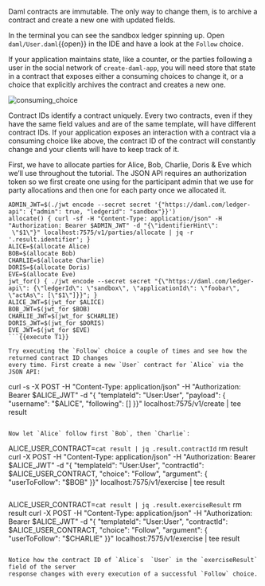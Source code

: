 Daml contracts are immutable. The only way to change them, is to archive a contract and create a new
one with updated fields.

In the terminal you can see the sandbox ledger spinning up. Open `daml/User.daml`{{open}} in the IDE
and have a look at the `Follow` choice.

If your application maintains state, like a counter, or the parties following a user in the social
network of `create-daml-app`, you will need store that state in a contract that exposes either a
consuming choices to change it, or a choice that explicitly archives the contract and creates a new
one.

![consuming_choice](assets/consuming_choice.png)

Contract IDs identify a contract uniquely. Every two contracts, even if they have the same field
values and are of the same template, will have different contract IDs. If your application exposes
an interaction with a contract via a consuming choice like above, the contract ID of the contract
will constantly change and your clients will have to keep track of it.

First, we have to allocate parties for Alice, Bob, Charlie, Doris & Eve which we’ll use throughout the tutorial. The
JSON API requires an authorization token so we first create one using
for the participant admin that we use for party allocations and then
one for each party once we allocated it.

```
ADMIN_JWT=$(./jwt encode --secret secret '{"https://daml.com/ledger-api": {"admin": true, "ledgerid": "sandbox"}}')
allocate() { curl -sf -H "Content-Type: application/json" -H "Authorization: Bearer $ADMIN_JWT" -d "{\"identifierHint\":
 \"$1\"}" localhost:7575/v1/parties/allocate | jq -r '.result.identifier'; }
ALICE=$(allocate Alice)
BOB=$(allocate Bob)
CHARLIE=$(allocate Charlie)
DORIS=$(allocate Doris)
EVE=$(allocate Eve)
jwt_for() { ./jwt encode --secret secret "{\"https://daml.com/ledger-api\": {\"ledgerId\": \"sandbox\", \"applicationId\": \"foobar\", \"actAs\": [\"$1\"]}}"; }
ALICE_JWT=$(jwt_for $ALICE)
BOB_JWT=$(jwt_for $BOB)
CHARLIE_JWT=$(jwt_for $CHARLIE)
DORIS_JWT=$(jwt_for $DORIS)
EVE_JWT=$(jwt_for $EVE)
```{{execute T1}}

Try executing the `Follow` choice a couple of times and see how the returned contract ID changes
every time. First create a new `User` contract for `Alice` via the JSON API:

```
curl -s -X POST -H "Content-Type: application/json" -H "Authorization: Bearer $ALICE_JWT" -d "{
  \"templateId\": \"User:User\",
  \"payload\": {
    \"username\": \"$ALICE\",
    \"following\": []
  }}" localhost:7575/v1/create | tee result
```{{execute T2}}

Now let `Alice` follow first `Bob`, then `Charlie`:

```
ALICE_USER_CONTRACT=`cat result | jq .result.contractId`
rm result
curl -X POST -H "Content-Type: application/json" -H "Authorization: Bearer $ALICE_JWT" -d "{
    \"templateId\": \"User:User\",
    \"contractId\": $ALICE_USER_CONTRACT,
    \"choice\": \"Follow\",
    \"argument\": {
        \"userToFollow\": \"$BOB\"
}}" localhost:7575/v1/exercise | tee result
```{{execute T2}}

```
ALICE_USER_CONTRACT=`cat result | jq .result.exerciseResult`
rm result
curl -X POST -H "Content-Type: application/json" -H "Authorization: Bearer $ALICE_JWT" -d "{
    \"templateId\": \"User:User\",
    \"contractId\": $ALICE_USER_CONTRACT,
    \"choice\": \"Follow\",
    \"argument\": {
        \"userToFollow\": \"$CHARLIE\"
}}" localhost:7575/v1/exercise | tee result
```{{execute T2}}

Notice how the contract ID of `Alice`s  `User` in the `exerciseResult` field of the server
response changes with every execution of a successful `Follow` choice.
